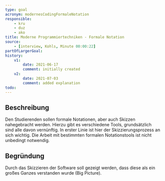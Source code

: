 ```yaml
---
type: goal
acronym: modernesCodingFormaleNotation
responsible: 
    - kru
    - duz
    - ako
title: Moderne Programmiertechniken - Formale Notation
source:
    - [interview, Kohls, Minute 00:00:22]
partOfLargerGoal: 
history:
    v1:
        date: 2021-06-17
        comment: initially created
    v2:
        date: 2021-07-03
        comment: added explanation
todo: 
---
```


## Beschreibung

Den Studierenden sollen formale Notationen, aber auch Skizzen nahegebracht werden. Hierzu gibt es verschiedene Tools, grundsätzlich sind alle davon vernünftig. In erster Linie ist hier der Skizzierungsprozess an sich wichtig. Die Arbeit mit bestimmten formalen Notationstools ist nicht unbedingt notwendig.

## Begründung

Durch das Skizzieren der Software soll gezeigt werden, dass diese als ein großes Ganzes verstanden wurde (Big Picture).